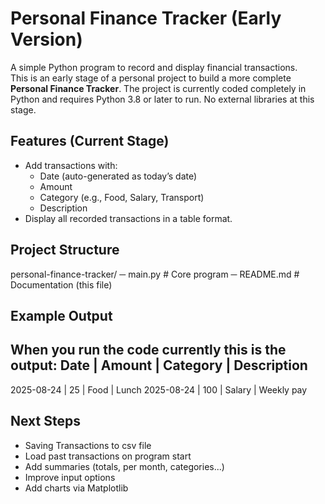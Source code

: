 # Personal Finance Tracker (Early Version)

A simple Python program to record and display financial transactions.  
This is an early stage of a personal project to build a more complete **Personal Finance Tracker**.
The project is currently coded completely in Python and requires Python 3.8 or later to run. No external libraries at this stage.


## Features (Current Stage)

- Add transactions with:
  - Date (auto-generated as today’s date)
  - Amount
  - Category (e.g., Food, Salary, Transport)
  - Description
- Display all recorded transactions in a table format.

## Project Structure
personal-finance-tracker/
─ main.py # Core program
─ README.md # Documentation (this file)

## Example Output
When you run the code currently this is the output:
Date         | Amount  |  Category  | Description
---------------------------------------------
2025-08-24   |    25   |    Food    |       Lunch
2025-08-24   |   100   |   Salary   |   Weekly pay

## Next Steps
- Saving Transactions to csv file
- Load past transactions on program start
- Add summaries (totals, per month, categories...)
- Improve input options
- Add charts via Matplotlib
